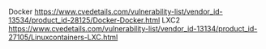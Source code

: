 Docker https://www.cvedetails.com/vulnerability-list/vendor_id-13534/product_id-28125/Docker-Docker.html
LXC2 https://www.cvedetails.com/vulnerability-list/vendor_id-13134/product_id-27105/Linuxcontainers-LXC.html